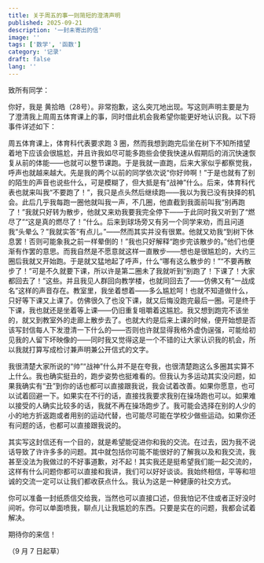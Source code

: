 ```yaml
---
title: 关于周五的事一则简短的澄清声明
published: 2025-09-21
description: '一封未寄出的信'
image: ''
tags: ['数学', '函数']
category: '记录'
draft: false 
lang: ''
---
```


致所有同学：

你好，我是 黄拾皓（28号）。非常抱歉，这么突兀地出现。写这则声明主要是为了澄清我上周周五体育课上的事，同时借此机会我希望你能更好地认识我。以下将事件详述如下：

周五体育课上，体育科代表要求跑 3 圈，然而我想到跑完后坐在树下不知所措望着地下应该会很尴尬，并且许我如尽可能多跑些会使我快速从假期后的消沉快速恢复从前的体能——也就可以整节课跑。于是我就一直跑，后来大家似乎都察觉我，呼声也就越来越大。先是我的两个以前的同学依次说“你好帅啊！”于是也就有了别的陌生的声音也说些什么，可是模糊了，但大抵是有“战神”什么。后来，体育科代表也就来叫我“不要跑了！”，我只是点头然后继续跑——我以为我已没有抉择的机会。此后几乎我每跑一圈他就叫我一声，不几圈，他直截到我面前叫我“别再跑了！”我就只好转为散步，他就又来劝我要我完全停下——于此同时我又听到了“燃尽了”“这是真的燃尽了！”什么。后来到球场旁又有另一个同学来劝，而且问道我“头晕么？”我就实答“有点儿。”——然而其实并没有很累。他就又劝我“到树下休息罢！否则可能象我之前一样晕倒的！”我也只好解释“跑步完该散步的。”他们也便渐有作罢的意思。而我自然是不愿意就这样一直散步——想也是很尴尬的，大约三圈后我就又开始跑。于是就又猛地起了呼声，什么“哪有这么散步的！”“不要再散步了！”可是不久就要下课，所以许是第二圈未了我就听到“别跑了！下课了！大家都回去了！”这些。并且我见人群回向教学楼，也就同回去了——仿佛又有“一战成名”这样的声音存在。教室里，我坐着想着——多么尴尬呵！也就不知道做什么，只好等下课又上课了。仿佛很久了也没下课，就又后悔没跑完最后一圈。可是终于下课，我也就还是坐着等上课——仍旧重复咀嚼着这尴尬。我又想到跑完不该坐的，就又到教室外的走廊上散步去了。也就大约是后来上课的时候，便开始想是否该写封信每人下发澄清一下什么的——否则也许就显得我格外虚伪逞强，可能给初见我的人留下坏映像的——同时我又觉得这是一个不错的让大家认识我的机会，所以我就打算写成检讨兼声明兼公开信式的文字。

我很清楚大家所说的“帅”“战神”什么并不是在夸我，也很清楚跑这么多圈其实算不上什么。我也确实挺丑的，跑步姿势也挺难看的。但我认为多运动其实没问题，如果我确实有“丑”到你的话也都可以直接跟我说，我会试着改善。如果你愿意，也可以试着回避一下。如果实在不行的话，直接找我要求我别在操场跑也可以。如果难以接受的人确实比较多的话，我就不再在操场跑步了。我可能会选择在别的人少的小的地方折返跑或者用别的运动代替，也可能尽可能在学校少做些运动。如果你还有问题的话，也都可以直接跟我说的。

其实写这封信还有一个目的，就是希望能促进你和我的交流。在过去，因为我不说话导致了许许多多的问题。其中就包括你可能不能很好的了解我以及和我交流，我甚至没法为我做过的不好事道歉，对不起！其实我还是挺希望我们能一起交流的，这样有什么问题你都可以直接和我讲，我们可以好好谈谈。我始终相信，平等和坦诚的交流一定可以让我们都收获点什么。我认为这是一种健康的社交方式。

你可以准备一封纸质信交给我，当然也可以直接口述，但我怕记不住或者正好没时间听。你可以单面喷我，聊点儿让我尴尬的东西。只要是实在的问题，我都会试着解决。

期待你的来信！

（9 月 7 日起草）
